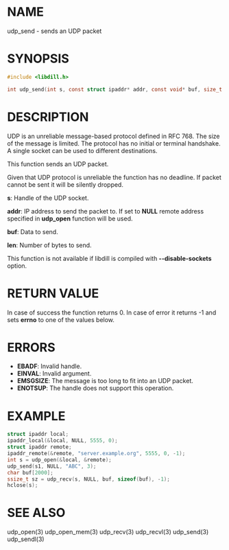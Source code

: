 # NAME

udp_send - sends an UDP packet

# SYNOPSIS

```c
#include <libdill.h>

int udp_send(int s, const struct ipaddr* addr, const void* buf, size_t len);
```

# DESCRIPTION

UDP is an unreliable message-based protocol defined in RFC 768. The size
of the message is limited. The protocol has no initial or terminal
handshake. A single socket can be used to different destinations.

This function sends an UDP packet.

Given that UDP protocol is unreliable the function has no deadline.
If packet cannot be sent it will be silently dropped.

**s**: Handle of the UDP socket.

**addr**: IP address to send the packet to. If set to **NULL** remote address specified in **udp_open** function will be used.

**buf**: Data to send.

**len**: Number of bytes to send.

This function is not available if libdill is compiled with **--disable-sockets** option.

# RETURN VALUE

In case of success the function returns 0. In case of error it returns -1 and sets **errno** to one of the values below.

# ERRORS

* **EBADF**: Invalid handle.
* **EINVAL**: Invalid argument.
* **EMSGSIZE**: The message is too long to fit into an UDP packet.
* **ENOTSUP**: The handle does not support this operation.

# EXAMPLE

```c
struct ipaddr local;
ipaddr_local(&local, NULL, 5555, 0);
struct ipaddr remote;
ipaddr_remote(&remote, "server.example.org", 5555, 0, -1);
int s = udp_open(&local, &remote);
udp_send(s1, NULL, "ABC", 3);
char buf[2000];
ssize_t sz = udp_recv(s, NULL, buf, sizeof(buf), -1);
hclose(s);
```
# SEE ALSO

udp_open(3) udp_open_mem(3) udp_recv(3) udp_recvl(3) udp_send(3) udp_sendl(3) 
